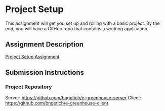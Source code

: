 # Project Setup
This assignment will get you set up and rolling with a basic project. By the end, you will have a GitHub repo that contains a working application.

## Assignment Description
[Project Setup Assignment](https://education.launchcode.org/liftoff/modules/assignments/project-setup)

## Submission Instructions

### Project Repository
Server: https://github.com/bngetich/e-greenhouse-server
Client: https://github.com/bngetich/e-greenhouse-client
